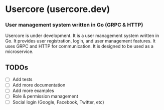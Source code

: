# Usercore (usercore.dev)

### User management system written in Go (GRPC & HTTP)

Usercore is under development. It is a user management system written in Go. It provides user registration, login, and
user management features. It uses GRPC and HTTP for communication. It is designed to be used as a microservice.

## TODOs

- [ ] Add tests
- [ ] Add more documentation
- [ ] Add more examples
- [ ] Role & permission management
- [ ] Social login (Google, Facebook, Twitter, etc)
